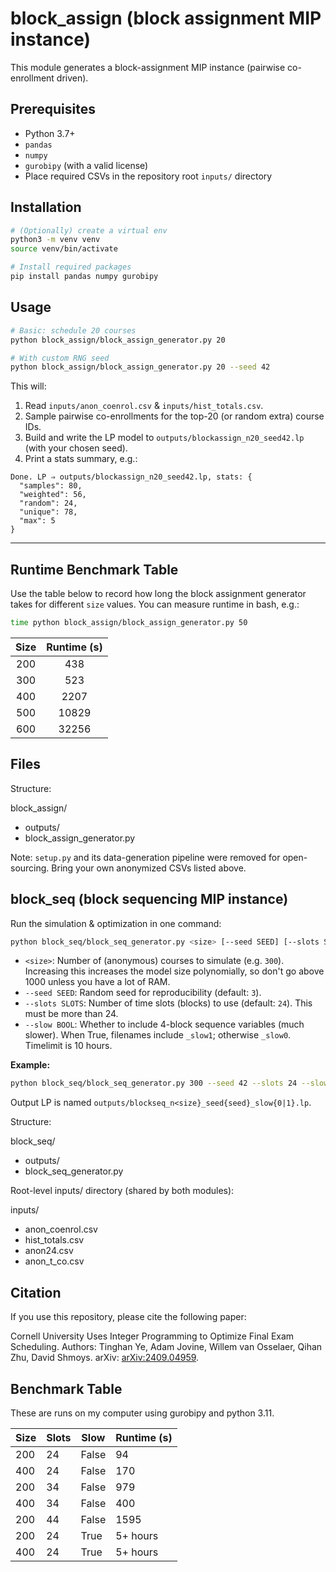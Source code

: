 # block_assign (block assignment MIP instance)

This module generates a block-assignment MIP instance (pairwise co-enrollment driven).

## Prerequisites

* Python 3.7+
* `pandas`
* `numpy`
* `gurobipy` (with a valid license)
* Place required CSVs in the repository root `inputs/` directory

## Installation

```bash
# (Optionally) create a virtual env
python3 -m venv venv
source venv/bin/activate

# Install required packages
pip install pandas numpy gurobipy
```

## Usage

```bash
# Basic: schedule 20 courses
python block_assign/block_assign_generator.py 20

# With custom RNG seed
python block_assign/block_assign_generator.py 20 --seed 42
```

This will:

1. Read `inputs/anon_coenrol.csv` & `inputs/hist_totals.csv`.
2. Sample pairwise co-enrollments for the top-20 (or random extra) course IDs.
3. Build and write the LP model to `outputs/blockassign_n20_seed42.lp` (with your chosen seed).
4. Print a stats summary, e.g.:

```
Done. LP ⇒ outputs/blockassign_n20_seed42.lp, stats: {
  "samples": 80,
  "weighted": 56,
  "random": 24,
  "unique": 78,
  "max": 5
}
```

---

## Runtime Benchmark Table

Use the table below to record how long the block assignment generator takes for different `size` values. You can measure runtime in bash, e.g.:

```bash
time python block_assign/block_assign_generator.py 50
```

| Size  | Runtime (s) | 
| :--:  | :---------: | 
|  200  |    438      |     
|  300  |    523      |  
|  400  |    2207         |  
|  500  |    10829       |   
|  600  |    32256         |   




## Files

Structure:

block_assign/
- outputs/
- block_assign_generator.py

Note: `setup.py` and its data-generation pipeline were removed for open-sourcing. Bring your own anonymized CSVs listed above.

## block_seq (block sequencing MIP instance)

Run the simulation & optimization in one command:

```bash
python block_seq/block_seq_generator.py <size> [--seed SEED] [--slots SLOTS] [--slow BOOL]
```

* `<size>`: Number of (anonymous) courses to simulate (e.g. `300`). Increasing this increases the model size polynomially, so don't go above 1000 unless you have a lot of RAM.
* `--seed SEED`: Random seed for reproducibility (default: `3`).
* `--slots SLOTS`: Number of time slots (blocks) to use (default: `24`). This must be more than 24.
* `--slow BOOL`: Whether to include 4-block sequence variables (much slower). When True, filenames include `_slow1`; otherwise `_slow0`. Timelimit is 10 hours.

**Example:**

```bash
python block_seq/block_seq_generator.py 300 --seed 42 --slots 24 --slow True
```

Output LP is named `outputs/blockseq_n<size}_seed{seed}_slow{0|1}.lp`.

Structure:

block_seq/
- outputs/
- block_seq_generator.py

Root-level inputs/ directory (shared by both modules):

inputs/
- anon_coenrol.csv
- hist_totals.csv
- anon24.csv
- anon_t_co.csv

## Citation
If you use this repository, please cite the following paper:

Cornell University Uses Integer Programming to Optimize Final Exam Scheduling. Authors: Tinghan Ye, Adam Jovine, Willem van Osselaer, Qihan Zhu, David Shmoys. arXiv: [arXiv:2409.04959](https://arxiv.org/abs/2409.04959).

## Benchmark Table
These are runs on my computer using gurobipy and python 3.11. 

| Size | Slots | Slow |   Runtime (s)  |
| ---- | ----- | ----------- |----|
| 200  | 24    | False       |  94  |
| 400  | 24    | False       |  170 |
| 200  | 34    | False       |  979 |
| 400  | 34    | False       |  400 |
| 200  | 44    | False       |  1595   |
| 200  | 24    | True        |  5+ hours    |
| 400  | 24    | True        |  5+ hours    |



